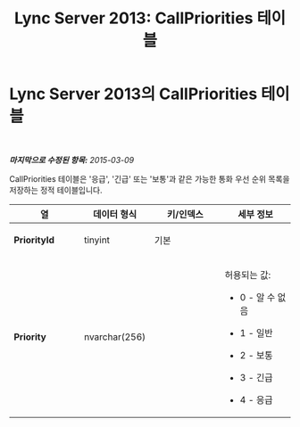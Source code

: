 ﻿---
title: 'Lync Server 2013: CallPriorities 테이블'
TOCTitle: CallPriorities 테이블
ms:assetid: 043b63ae-2d64-4f38-a0df-18aa08d6caf5
ms:mtpsurl: https://technet.microsoft.com/ko-kr/library/Gg398093(v=OCS.15)
ms:contentKeyID: 49302655
ms.date: 08/10/2015
mtps_version: v=OCS.15
ms.translationtype: HT
---

# Lync Server 2013의 CallPriorities 테이블

 

_**마지막으로 수정된 항목:** 2015-03-09_

CallPriorities 테이블은 '응급', '긴급' 또는 '보통'과 같은 가능한 통화 우선 순위 목록을 저장하는 정적 테이블입니다.


<table>
<colgroup>
<col style="width: 25%" />
<col style="width: 25%" />
<col style="width: 25%" />
<col style="width: 25%" />
</colgroup>
<thead>
<tr class="header">
<th>열</th>
<th>데이터 형식</th>
<th>키/인덱스</th>
<th>세부 정보</th>
</tr>
</thead>
<tbody>
<tr class="odd">
<td><p><strong>PriorityId</strong></p></td>
<td><p>tinyint</p></td>
<td><p>기본</p></td>
<td><p></p></td>
</tr>
<tr class="even">
<td><p><strong>Priority</strong></p></td>
<td><p>nvarchar(256)</p></td>
<td><p></p></td>
<td><p>허용되는 값:</p>
<ul>
<li><p>0 - 알 수 없음</p></li>
<li><p>1 - 일반</p></li>
<li><p>2 - 보통</p></li>
<li><p>3 - 긴급</p></li>
<li><p>4 - 응급</p></li>
</ul></td>
</tr>
</tbody>
</table>


